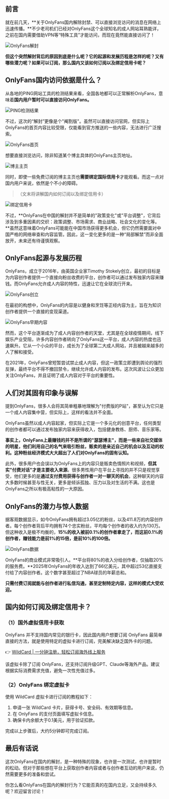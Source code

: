 ## 前言

就在前几天，**关于OnlyFans国内解除封禁、可以直接浏览访问的消息在网络上迅速传播。**不少老司机们已经对OnlyFans这个全球知名的成人网站耳熟能详，之前在国内需要借助VPN等“特殊工具”才能访问，而现在竟然能直接访问了！

![OnlyFans解封](https://img.zeker.top/ai/onlyfans_unblock/1.webp)

**但这个突然解封背后的原因到底是什么呢？它的起源和发展历程是怎样的呢？又有哪些潜力呢？如果可以订阅，那么国内又该如何订阅以及绑定信用卡呢？**

## OnlyFans国内访问依据是什么？

从各地的PING网站工具的检测结果来看，全国各地都可以正常解析OnlyFans，意味着**国内用户暂时可以直接访问OnlyFans。**

![PING检测结果](https://img.zeker.top/ai/onlyfans_unblock/2.webp)

不过，这次的“解封”更像是个"阉割版"。虽然可以直接访问官网，但实际上OnlyFans的首页内容比较受限，仅能看到官方推送的一些内容，无法进行广泛搜索。

![OnlyFans首页](https://img.zeker.top/ai/onlyfans_unblock/3.webp)

想要直接浏览访问，除非知道某个博主具体的OnlyFans主页地址。

![博主主页](https://img.zeker.top/ai/onlyfans_unblock/4.webp)

同时，即使一些免费订阅的博主主页也**需要绑定国际信用卡**才能观看。而这一点对国内用户来说，依然是个不小的障碍。

> （文末将讲解国内如何订阅以及绑定信用卡）

![绑定信用卡](https://img.zeker.top/ai/onlyfans_unblock/5.webp)

不过，**OnlyFans在中国的解封并不是简单的"政策变化"或"平台调整"，它背后涉及到多重因素的交织：政策调整、市场需求、商业战略、社会文化的变化等。**虽然这意味着OnlyFans可能能在中国市场获得更多机会，但它仍然需要面对中国严格的网络审查和内容监管。因此，这一变化更多的是一种“局部解禁”而非全面放开，未来还有待谨慎观察。

## OnlyFans起源与发展历程

OnlyFans，成立于2016年，由英国企业家Timothy Stokely创立，最初的目标是为内容创作者提供一个直接向粉丝收费的平台，创作者可以通过发布独家内容来赚钱。而OnlyFans允许成人内容的特性，迅速让它在全球流行开来。

![OnlyFans创立](https://img.zeker.top/ai/onlyfans_unblock/6.webp)

在最初的构想中，OnlyFans的内容是以健身和烹饪等正经内容为主，旨在为知识创作者提供一个直接的变现渠道。

![OnlyFans早期内容](https://img.zeker.top/ai/onlyfans_unblock/7.webp)

然而，这个平台逐渐成为了成人内容创作者的天堂，尤其是在全球疫情期间，线下娱乐产业受阻，许多内容创作者转向了OnlyFans这一平台，成人内容的热度也迅速飙升。它从一个小众的平台，成长为了全球第二大成人网站，并且被越来越多的人了解和接受。

在2021年，OnlyFans曾短暂尝试禁止成人内容，但这一政策立即遭到舆论的强烈反弹，最终平台不得不撤回禁令，继续允许成人内容的发布。这次风波让公众更加关注OnlyFans，并且证明了成人内容对于平台的重要性。

## 人们对其固有印象与误解

提到OnlyFans，很多人会将其简单粗暴地理解为"付费版的P站"，甚至认为它只是一个成人内容集中营，但实际上，这样的看法并不全面。

OnlyFans虽然以成人内容起家，但实际上它是一个多元化的创意平台，任何类型的创作者都可以通过发布独家内容来获得收入，包括健身教练、厨师、音乐家等。

**事实上，OnlyFans上最赚钱的并不是所谓的"瑟瑟博主"，而是一些来自社交媒体的明星，他们利用自己的名气来吸引粉丝，贩卖的是亲近自己的机会以及互动的权利。这种粉丝经济模式大大超出了人们对OnlyFans的固有认知。**

此外，很多用户也会误以为OnlyFans上的内容只是贩卖色情照片和视频，**但其实"付费对话"才是主要收入来源**。很多男性用户在平台上寻找的并不只是视觉享受，他们更多的是**通过支付费用获得与创作者一对一聊天的机会**。这种聊天的内容大多数时候甚至与性无关，更多是倾诉孤独、压力以及对生活的不满。这也是OnlyFans之所以有极高粘性的一大原因。

## OnlyFans的潜力与惊人数据

据客观数据显示，如今OnlyFans拥有超过3.05亿的粉丝，以及411.8万的内容创作者。每个创作者背后平均拥有74个忠实粉丝，平均每个创作者的收入约为130万。但这种收入是极不均衡的，**15%的收入被前0.1%的创作者拿走了，而这前0.1%的创作者，赚钱能力是前1%的15倍，是前10%的100倍。**

![OnlyFans数据](https://img.zeker.top/ai/onlyfans_unblock/8.webp)

OnlyFans的商业模式非常吸引人。**平台将80%的收入分给创作者，仅抽取20%的服务费。**2025年OnlyFans的年收入达到了66亿美元，其中超过53亿直接支付给了内容创作者。这个数字甚至超过了NBA球员的年薪总和。

**只需付费订阅就能与创作者进行私信沟通，甚至定制特定内容，这样的模式大受欢迎。**

## 国内如何订阅及绑定信用卡？

### （1）国外虚拟信用卡获取

OnlyFans 并不支持国内常见的银行卡，因此国内用户想要订阅 OnlyFans 最简单直接的方法，就是使用特定的虚拟卡进行订阅，完美解决缺乏国外卡的问题。

👉 [WildCard | 一分钟注册，轻松订阅海外线上服务](https://bit.ly/bewildcard)

该虚拟卡除了订阅 OnlyFans，还支持订阅升级GPT、Claude等海外产品。建议根据实际消费需求充值，避免一次性充值过多。

### （2）OnlyFans 绑定虚拟卡

使用 WildCard 虚拟卡进行订阅的教程如下：

1. 申请一张 WildCard 卡片，获得卡号、安全码、有效期等信息。
2. 在 OnlyFans 的支付页面填写虚拟卡信息。
3. 确保卡内余额大于0.1美元，用于验证扣款。

完成以上步骤后，大约5分钟即可完成订阅。

## 最后有话说

这次OnlyFans在国内的解封，是一种特殊的现象，也许是一次测试，也许是暂时的松动。但对于那些想在平台上获取创作者内容或者与创作者互动的用户来说，仍然需要更多的准备和尝试。

你怎么看OnlyFans在国内的解封行为？它能否真的在国内立足，又会持续多久呢？欢迎留言讨论！